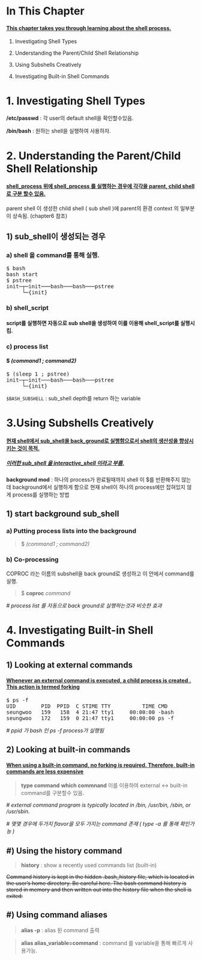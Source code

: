 # In This Chapter

#### [This chapter takes you through learning about the shell process.]()

1. Investigating Shell Types

2. Understanding the Parent/Child Shell Relationship

3. Using Subshells Creatively

4. Investigating Built-in Shell Commands

# 1. Investigating Shell Types


**/etc/passwd**  : 각 user의 default shell을 확인할수있음.

**/bin/bash**   : 원하는 shell을 실행하여 사용하자.


# 2. Understanding the Parent/Child Shell Relationship

#### [shell_process 위에 shell_process 를 실행하는 경우에 각각을 parent, child shell로 구분 할수 있음.]()

parent shell 이 생성한 child shell ( sub shell )에 parent의 환경 context 의 일부분이 상속됨. (chapter6 참조)

## 1) sub_shell이 생성되는 경우

### a) shell 을 command를 통해 실행.

<pre>
$ bash
bash start
$ pstree
init─┬─init───bash───bash───pstree
     └─{init}
</pre>

### b) shell_script 
#### script를 실행하면 자동으로 sub shell을 생성하여 이를 이용해 shell_script를 실행시킴.

### c) process list 

#### $ *(command1 ; command2)*
<pre>
$ (sleep 1 ; pstree)
init─┬─init───bash───bash───pstree
     └─{init}
</pre>



`$BASH_SUBSHELL` :  sub_shell depth를 return 하는 variable




# 3.Using Subshells Creatively

#### [현재 shell에서 sub_shell을 back_ground로 실행함으로서 shell의 생산성을 향상시키는 것이 목적.]()
##### [이러한 sub_shell 을 interactive_shell 이라고 부름.]()
 
**background mod** : 하나의 process가 완료될때까지 shell 이 $를 반환해주지 않는데 background에서 실행하게 함으로 현재 shell이 하나의 process에만 잡혀있지 않게 process를 실행하는 방법
 

## 1) start background sub_shell


### a)  Putting process lists into the background

> $ *(command1 ; command2)*

### b)  Co-processing 
COPROC 라는 이름의 subshell을 back ground로 생성하고 이 안에서 command를 실행. 

> $ **coproc** *command*

*# process list 를 자동으로 back ground로 실행하는것과 비슷한 효과*

# 4. Investigating Built-in Shell Commands

## 1) Looking at external commands

#### [Whenever an external command is executed, a child process is created . This action is termed forking]()
<pre>
$ ps -f
UID        PID  PPID  C STIME TTY          TIME CMD
seungwoo   159   158  4 21:47 tty1     00:00:00 -bash       
seungwoo   172   159  0 21:47 tty1     00:00:00 ps -f      
</pre>
*# ppid 가 bash 인 ps -f process가 실행됨*



## 2) Looking at built-in commands
#### [When using a built-in command, no forking is required. Therefore, built-in commands are less expensive]()

> **type command**
> **which commnand** 
> 이를 이용하여 external <-> built-in command를 구분할수 있음.

*# external command program is typically located in /bin, /usr/bin, /sbin, or /usr/sbin.*

*# 몇몇 경우에 두가지 flavor을 모두 가지는 command 존재 ( type -a 를 통해 확인가능 )*


## #) Using the history command

> **history** :  show a recently used commands list (built-in)

~~Command history is kept in the hidden .bash_history file, which is located in the user’s
home directory. Be careful here. The bash command history is stored in memory and then
written out into the history file when the shell is exited:~~

## #) Using command aliases

> **alias -p** : alias 된 command 출력

> **alias alias_variable=command** : command 를 variable을 통해 빠르게 사용가능.
